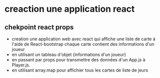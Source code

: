 # creaction une application react  
## chekpoint  react props

* creation  une application web avec react qui affiche  une liste de carte   à l'aide de React-bootstrap chaque carte contient des informations d'un  joueur 
*  en utilisant  un tableau  d'objet {informations d'un  joueur}   
* en passant par props pour  transmettre des données d'un App.js à  Player.js.
* en utilisant   array.map  pour affichier tous les cartes de liste de jeurs 
